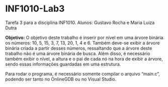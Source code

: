 # INF1010-Lab3
Tarefa 3 para a disciplina INF1010.
Alunos: Gustavo Rocha e Maria Luiza Dutra

**Objetivo:**
O objetivo deste trabalho é inserir por nível em uma árvore binária os números: 10, 5, 15, 3, 7, 13, 20, 1, 4 e 6. Também deve-se exibir a árvore binária criada a partir desses números, ressaltando que a árvore deste trabalho não é uma árvore binária de busca. Além disso, é necessário também exibir o nível, a altura e o pai de cada nó na hora de exibir a árvore, sendo essas informações guardadas em uma estrutura.

Para rodar o programa, é necessário somente compilar o arquivo “main.c”, podendo ser tanto no OnlineGDB ou no Visual Studio.
